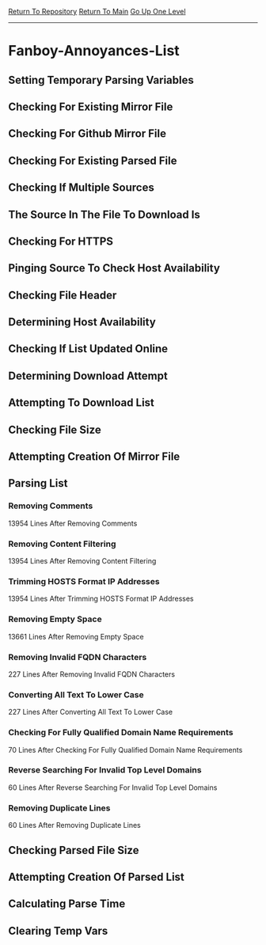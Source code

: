 [Return To Repository](https://github.com/deathbybandaid/piholeparser/)
[Return To Main](https://github.com/deathbybandaid/piholeparser/blob/master/RecentRunLogs/Mainlog.md)
[Go Up One Level](https://github.com/deathbybandaid/piholeparser/blob/master/RecentRunLogs/TopLevelScripts/30-Processing-External-Blacklists.md)
____________________________________
# Fanboy-Annoyances-List
## Setting Temporary Parsing Variables
## Checking For Existing Mirror File
## Checking For Github Mirror File
## Checking For Existing Parsed File
## Checking If Multiple Sources
## The Source In The File To Download Is
## Checking For HTTPS
## Pinging Source To Check Host Availability
## Checking File Header
## Determining Host Availability
## Checking If List Updated Online
## Determining Download Attempt
## Attempting To Download List
## Checking File Size
## Attempting Creation Of Mirror File
## Parsing List
### Removing Comments
13954 Lines After Removing Comments
### Removing Content Filtering
13954 Lines After Removing Content Filtering
### Trimming HOSTS Format IP Addresses
13954 Lines After Trimming HOSTS Format IP Addresses
### Removing Empty Space
13661 Lines After Removing Empty Space
### Removing Invalid FQDN Characters
227 Lines After Removing Invalid FQDN Characters
### Converting All Text To Lower Case
227 Lines After Converting All Text To Lower Case
### Checking For Fully Qualified Domain Name Requirements
70 Lines After Checking For Fully Qualified Domain Name Requirements
### Reverse Searching For Invalid Top Level Domains
60 Lines After Reverse Searching For Invalid Top Level Domains
### Removing Duplicate Lines
60 Lines After Removing Duplicate Lines
## Checking Parsed File Size
## Attempting Creation Of Parsed List
## Calculating Parse Time
## Clearing Temp Vars
